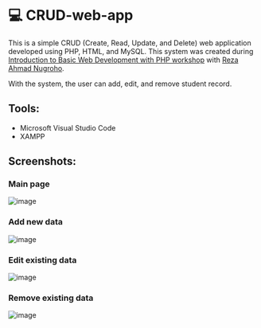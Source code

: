 # :computer: CRUD-web-app
This is a simple CRUD (Create, Read, Update, and Delete) web application developed using PHP, HTML, and MySQL.
This system was created during [Introduction to Basic Web Development with PHP workshop](https://github.com/no0g/webdev-rubick-workshop) with [Reza Ahmad Nugroho](https://github.com/no0g).

With the system, the user can add, edit, and remove student record.

## Tools:
- Microsoft Visual Studio Code
- XAMPP

## Screenshots:
### Main page
![image](https://user-images.githubusercontent.com/57295193/115124128-303b6400-9ff3-11eb-90f3-dfcca4716552.png)

### Add new data
![image](https://user-images.githubusercontent.com/57295193/115124182-89a39300-9ff3-11eb-9384-5481d59cb9c7.png)

### Edit existing data
![image](https://user-images.githubusercontent.com/57295193/115124215-b35cba00-9ff3-11eb-8c2a-36b1e3ba8911.png)

### Remove existing data
![image](https://user-images.githubusercontent.com/57295193/115124406-b0ae9480-9ff4-11eb-811f-9ddc96853907.png)
